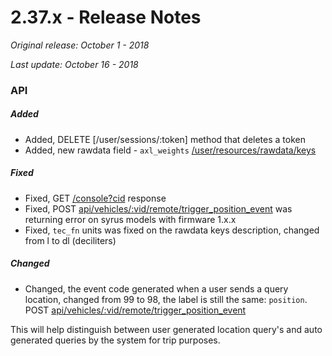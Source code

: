 # 2.37.x - Release Notes
*Original release: October 1 - 2018*

*Last update: October 16 - 2018*

### API

##### Added

* Added, DELETE [/user/sessions/:token] method that deletes a token
* Added, new rawdata field - `axl_weights` [/user/resources/rawdata/keys](https://pegasus1.pegasusgateway.com/api/docs/#api-resources-GetRawdataKeys)


##### Fixed

* Fixed, GET [/console?cid](https://pegasus1.pegasusgateway.com/api/docs/#api-remote-RemoteConsoleCmdResp) response
* Fixed, POST [api/vehicles/:vid/remote/trigger_position_event](https://pegasus1.pegasusgateway.com/api/docs/#api-remote-RemoteTriggerPositionEvent) was returning error on syrus models with firmware 1.x.x
* Fixed, `tec_fn` units was fixed on the rawdata keys description, changed from l to dl (deciliters)

##### Changed

* Changed, the event code generated when a user sends a query location, changed from 99 to 98, the label is still the same: `position`. 
POST [api/vehicles/:vid/remote/trigger_position_event](https://pegasus1.pegasusgateway.com/api/docs/#api-remote-RemoteTriggerPositionEvent)

This will help distinguish between user generated location query's and auto generated queries by the system for trip purposes.